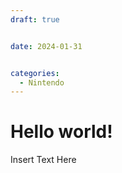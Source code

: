 ```yaml
---
draft: true 


date: 2024-01-31 


categories:
  - Nintendo
---
```


# Hello world!

Insert Text Here